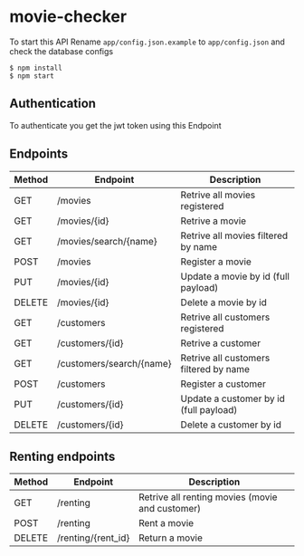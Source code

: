 # movie-checker

To start this API
Rename `app/config.json.example` to `app/config.json` and check the database configs

```
$ npm install
$ npm start
```

## Authentication

To authenticate you get the jwt token using this Endpoint

## Endpoints

Method | Endpoint | Description
------ | -------- | -----------
GET | /movies | Retrive all movies registered
GET | /movies/{id} | Retrive a movie
GET | /movies/search/{name} | Retrive all movies filtered by name
POST | /movies | Register a movie
PUT | /movies/{id} | Update a movie by id (full payload)
DELETE | /movies/{id} | Delete a movie by id
GET | /customers | Retrive all customers registered
GET | /customers/{id} | Retrive a customer
GET | /customers/search/{name} | Retrive all customers filtered by name
POST | /customers | Register a customer
PUT | /customers/{id} | Update a customer by id (full payload)
DELETE | /customers/{id} | Delete a customer by id

## Renting endpoints

Method | Endpoint | Description
------ | -------- | -----------
GET | /renting | Retrive all renting movies (movie and customer)
POST | /renting | Rent a movie
DELETE | /renting/{rent_id} | Return a movie
